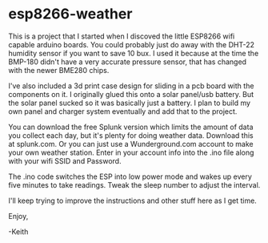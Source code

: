 # esp8266-weather

This is a project that I started when I discoved the little ESP8266 wifi capable arduino boards.  You could probably just do away with the DHT-22 humidity sensor if you want to save 10 bux.  I used it because at the time the BMP-180 didn't have a very accurate pressure sensor, that has changed with the newer BME280 chips. 

I've also included a 3d print case design for sliding in a pcb board with the components on it.  I originally glued this onto a solar panel/usb battery.  But the solar panel sucked so it was basically just a battery. I plan to build my own panel and charger system eventually and add that to the project.

You can download the free Splunk version which limits the amount of data you collect each day, but it's plenty for doing weather data. Download this at splunk.com.  Or you can just use a Wunderground.com account to make your own weather station.  Enter in your account info into the .ino file along with your wifi SSID and Password.

The .ino code switches the ESP into low power mode and wakes up every five minutes to take readings.  Tweak the sleep number to adjust the interval.

I'll keep trying to improve the instructions and other stuff here as I get time.


Enjoy,

-Keith
